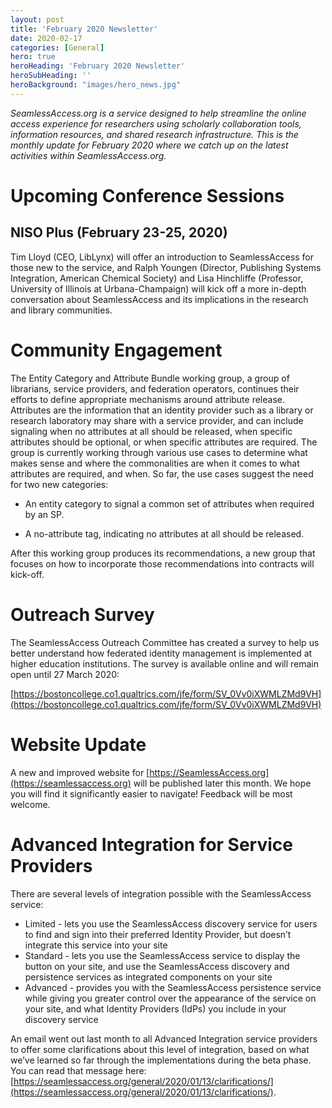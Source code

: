 ```yaml
---
layout: post
title: 'February 2020 Newsletter'
date: 2020-02-17
categories: [General]
hero: true
heroHeading: 'February 2020 Newsletter'
heroSubHeading: ''
heroBackground: "images/hero_news.jpg"
---
```


_SeamlessAccess.org is a service designed to help streamline the online access experience for researchers using scholarly collaboration tools, information resources, and shared research infrastructure. This is the monthly update for February 2020 where we catch up on the latest activities within SeamlessAccess.org._

# Upcoming Conference Sessions

## NISO Plus (February 23-25, 2020)

Tim Lloyd (CEO, LibLynx) will offer an introduction to SeamlessAccess for those new to the service, and Ralph Youngen (Director, Publishing Systems Integration, American Chemical Society) and Lisa Hinchliffe (Professor, University of Illinois at Urbana-Champaign) will kick off a more in-depth conversation about SeamlessAccess and its implications in the research and library communities. 

# Community Engagement

The Entity Category and Attribute Bundle working group, a group of librarians, service providers, and federation operators, continues their efforts to define appropriate mechanisms around attribute release. Attributes are the information that an identity provider such as a library or research laboratory may share with a service provider, and can include signaling when no attributes at all should be released, when specific attributes should be optional, or when specific attributes are required. The group is currently working through various use cases to determine what makes sense and where the commonalities are when it comes to what attributes are required, and when. So far, the use cases suggest the need for two new categories:


- An entity category to signal a common set of attributes when required by an SP.

- A no-attribute tag, indicating no attributes at all should be released.

After this working group produces its recommendations, a new group that focuses on how to incorporate those recommendations into contracts will kick-off.

# Outreach Survey

The SeamlessAccess Outreach Committee has created a survey to help us better understand how federated identity management is implemented at higher education institutions. The survey is available online and will remain open until 27 March 2020:

[https://bostoncollege.co1.qualtrics.com/jfe/form/SV_0Vv0iXWMLZMd9VH](https://bostoncollege.co1.qualtrics.com/jfe/form/SV_0Vv0iXWMLZMd9VH)

# Website Update

A new and improved website for [https://SeamlessAccess.org](https://seamlessaccess.org) will be published later this month. We hope you will find it significantly easier to navigate! Feedback will be most welcome.

# Advanced Integration for Service Providers

There are several levels of integration possible with the SeamlessAccess service: 

- Limited - lets you use the SeamlessAccess discovery service for users to find and sign into their preferred Identity Provider, but doesn’t integrate this service into your site
- Standard - lets you use the SeamlessAccess service to display the button on your site, and use the SeamlessAccess discovery and persistence services as integrated components on your site
- Advanced - provides you with the SeamlessAccess persistence service while giving you greater control over the appearance of the service on your site, and what Identity Providers (IdPs) you include in your discovery service

An email went out last month to all Advanced Integration service providers to offer some clarifications about this level of integration, based on what we’ve learned so far through the implementations during the beta phase. You can read that message here: [https://seamlessaccess.org/general/2020/01/13/clarifications/](https://seamlessaccess.org/general/2020/01/13/clarifications/). 